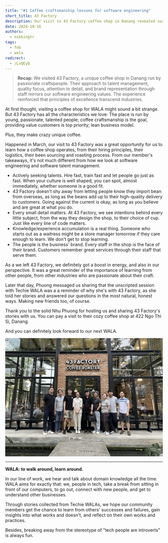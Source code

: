 ```yaml
---
title: "#1 Coffee craftsmanship lessons for software engineering"
short_title: 43 Factory
description: Our visit to 43 Factory coffee shop in Danang revealed surprising parallels between coffee craftsmanship and software engineering. We discovered valuable insights about talent management, quality delivery, and continuous learning that directly apply to our tech practices.
date: 2024-10-16
authors:
  - nikkingtr
tags:
  - fnb
  - wala
redirect:
  - /LvQEyQ
---
```


> **Recap:** We visited 43 Factory, a unique coffee shop in Danang run by passionate craftspeople. Their approach to talent management, quality focus, attention to detail, and brand representation through staff mirrors our software engineering values. The experience reinforced that principles of excellence transcend industries.

At first thought, visiting a coffee shop for WALA might sound a bit strange. But 43 Factory has all the characteristics we love: The place is run by young, passionate, talented people; coffee craftsmanship is the goal, providing value customers is top priority; lean business model.

Plus, they make crazy unique coffee.

Happened in March, our visit to 43 Factory was a great opportunity for us to learn how a coffee shop operates, from their hiring principles, their logistics, their been sourcing and roasting process. From our member's takeaways, it's not much different from how we look at software engineering and software talent management.

- Actively seeking talents. Hire fast, train fast and let people go just as fast. When your culture is well shaped, you can spot, almost immediately, whether someone is a good fit.
- 43 Factory doesn't shy away from letting people know they import bean from overseas, as long as the beans add up to their high-quality delivery to customers. Going against the current is okay, as long as you believe and are great at what you do.
- Every small detail matters. At 43 Factory, we see intentions behind every little subject, from the way they design the shop, to their choice of cup. Just like every line of code matters.
- Knowledge/experience accumulation is a real thing. Someone who starts out as a waitress might be a store manager tomorrow if they care enough to learn. We don't get to stop learning.
- The people is the business' brand. Every staff in the shop is the face of their brand. Customers remember great services through their staff that serve them.

As a we left 43 Factory, we definitely got a boost in energy, and also in our perspective. It was a great reminder of the importance of learning from other people, from other industries who are passionate about their craft.

Later that day, Phuong messaged us sharing that the unscripted session with Techie WALA was a a reminder of why she's with 43 Factory, as she told her stories and answered our questions in the most natural, honest ways. Making new friends too, of course.

Thank you to the solid Nhu Phuong for hosting us and sharing 43 Factory's stories with us. You can pay a visit to their cozy coffee shop at 422 Ngo Thi Si, Danang.

And you can definitely look forward to our next WALA.

![Dwarves team at 43 Factory coffee shop](assets/43-factory-wala.webp)

---

**WALA: to walk around, learn around.**

In our line of work, we hear and talk about domain knowledge all the time. WALA aims for exactly that: we, people in tech, take a break from sitting in front of our computers, to go out, connect with new people, and get to understand other businesses.

Through stories collected from Techie WALAs, we hope our community members get the chance to learn from others' successes and failures, gain insights into what works and doesn't, and reflect on their own works and practices.

Besides, breaking away from the stereotype of "tech people are introverts" is always fun.
